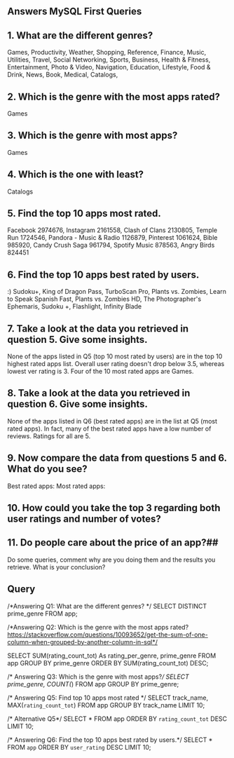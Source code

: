 ## Answers MySQL First Queries ## 

## 1. What are the different genres? ##
Games, 
Productivity, 
Weather, 
Shopping, 
Reference, 
Finance, 
Music, 
Utilities, 
Travel, 
Social Networking, 
Sports, 
Business, 
Health & Fitness, 
Entertainment, 
Photo & Video, 
Navigation, 
Education, 
Lifestyle, 
Food & Drink, 
News, 
Book, 
Medical, 
Catalogs, 

## 2. Which is the genre with the most apps rated? ##
Games

## 3. Which is the genre with most apps? ##
Games

## 4. Which is the one with least? ##
Catalogs

## 5. Find the top 10 apps most rated. ##
Facebook	2974676, 
Instagram	2161558, 
Clash of Clans	2130805, 
Temple Run	1724546, 
Pandora - Music & Radio	1126879, 
Pinterest	1061624, 
Bible	985920, 
Candy Crush Saga	961794, 
Spotify Music	878563, 
Angry Birds	824451

## 6. Find the top 10 apps best rated by users. ## 
:) Sudoku+, King of Dragon Pass, TurboScan Pro, Plants vs. Zombies, Learn to Speak Spanish Fast, Plants vs. Zombies HD, The Photographer's Ephemaris, Sudoku +, Flashlight, Infinity Blade

## 7. Take a look at the data you retrieved in question 5. Give some insights. ## 
None of the apps listed in Q5 (top 10 most rated by users) are in the top 10 highest rated apps list. Overall user rating doesn't drop below 3.5, whereas lowest ver rating is 3. Four of the 10 most rated apps are Games. 

## 8. Take a look at the data you retrieved in question 6. Give some insights. ## 
None of the apps listed in Q6 (best rated apps) are in the list at Q5 (most rated apps). In fact, many of the best rated apps have a low number of reviews. Ratings for all are 5. 

## 9. Now compare the data from questions 5 and 6. What do you see? ##
Best rated apps: 
Most rated apps:

## 10. How could you take the top 3 regarding both user ratings and number of votes? ##


## 11. Do people care about the price of an app?##


Do some queries, comment why are you doing them and the results you retrieve. What is your conclusion?

## Query 

/*Answering Q1: What are the different genres? */
SELECT DISTINCT prime_genre
FROM app;

/*Answering Q2: Which is the genre with the most apps rated? 
https://stackoverflow.com/questions/10093652/get-the-sum-of-one-column-when-grouped-by-another-column-in-sql*/

SELECT 
		SUM(rating_count_tot) As rating_per_genre,
		prime_genre
FROM app
GROUP BY prime_genre
ORDER BY SUM(rating_count_tot) DESC;

/* Answering Q3: Which is the genre with most apps?*/
SELECT prime_genre, COUNT(*)
FROM app
GROUP BY prime_genre;

/* Answering Q5: Find top 10 apps most rated */
SELECT track_name, MAX(`rating_count_tot`)
FROM app
GROUP BY track_name
LIMIT 10;

/* Alternative Q5*/
SELECT *
FROM app
ORDER BY `rating_count_tot` DESC
LIMIT 10;

/* Answering Q6: Find the top 10 apps best rated by users.*/
SELECT *
FROM `app`
ORDER BY `user_rating` DESC
LIMIT 10;
